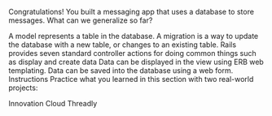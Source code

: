 Congratulations! You built a messaging app that uses a database to store messages. What can we generalize so far?

A model represents a table in the database.
A migration is a way to update the database with a new table, or changes to an existing table.
Rails provides seven standard controller actions for doing common things such as display and create data
Data can be displayed in the view using ERB web templating.
Data can be saved into the database using a web form.
Instructions
Practice what you learned in this section with two real-world projects:

Innovation Cloud
Threadly